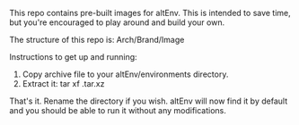 This repo contains pre-built images for altEnv. This is intended to save time, but you're encouraged to play around and build your own.

The structure of this repo is: Arch/Brand/Image

Instructions to get up and running:

1. Copy archive file to your altEnv/environments directory.
2. Extract it: tar xf <archive>.tar.xz

That's it. Rename the directory if you wish. altEnv will now find it by default and you should be able to run it without any modifications.
